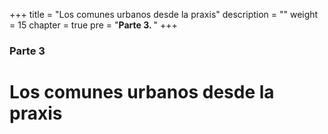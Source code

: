+++
title = "Los comunes urbanos desde la praxis"
description = ""
weight = 15
chapter = true
pre = "<b>Parte 3. </b>"
+++

### Parte 3

# Los comunes urbanos desde la praxis
